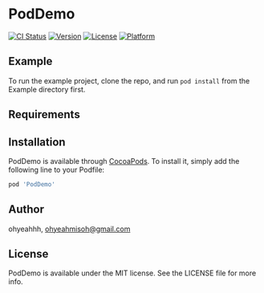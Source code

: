 # PodDemo

[![CI Status](https://img.shields.io/travis/ohyeahhh/PodDemo.svg?style=flat)](https://travis-ci.org/ohyeahhh/PodDemo)
[![Version](https://img.shields.io/cocoapods/v/PodDemo.svg?style=flat)](https://cocoapods.org/pods/PodDemo)
[![License](https://img.shields.io/cocoapods/l/PodDemo.svg?style=flat)](https://cocoapods.org/pods/PodDemo)
[![Platform](https://img.shields.io/cocoapods/p/PodDemo.svg?style=flat)](https://cocoapods.org/pods/PodDemo)

## Example

To run the example project, clone the repo, and run `pod install` from the Example directory first.

## Requirements

## Installation

PodDemo is available through [CocoaPods](https://cocoapods.org). To install
it, simply add the following line to your Podfile:

```ruby
pod 'PodDemo'
```

## Author

ohyeahhh, ohyeahmisoh@gmail.com

## License

PodDemo is available under the MIT license. See the LICENSE file for more info.
